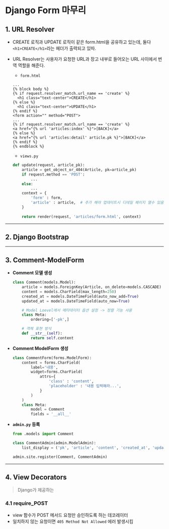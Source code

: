 # Django Form 마무리

## 1. URL Resolver

- CREATE 로직과 UPDATE 로직이 같은 form.html을 공유하고 있는데, 둘다 `<h1>CREATE</h1>`라는 헤더가 출력되고 있따.

- URL Resolver는 사용자가 요청한 URL과 장고 내부로 들어오는 URL 사이에서 번역 역할을 해준다.

  - `form.html`

  ```django
  ...
  {% block body %}
  {% if request.resolver_match.url_name == 'create' %}
    <h1 class="text-center">CREATE</h1>
  {% else %}
    <h1 class="text-center">UPDATE</h1>
  {% endif %}
  <form action="" method="POST">
  ...   
  {% if request.resolver_match.url_name == 'create' %}
  <a href="{% url 'articles:index' %}">[BACK]</a>
  {% else %}
  <a href="{% url 'articles:detail' article.pk %}">[BACK]</a>
  {% endif %}
  {% endblock %}
  ```

  - `views.py`

  ```python
  def update(request, article_pk):
      article = get_object_or_404(Article, pk=article_pk)
      if request.method == 'POST':
          ...
      else:
          ...
      context = {
          'form' : form,
          'article' : article,	# 추가 해야 업데이트시 디테일 페이지 열수 있음 
      }
      
      return render(request, 'articles/form.html', context)
  ```

-----

## 2. Django Bootstrap



-----

## 3. Comment-ModelForm

- **Comment 모델 생성**

  ```python
  class Comment(models.Model):
      article = models.ForeignKey(Article, on_delete=models.CASCADE)
      content = models.CharField(max_length=250)
      created_at = models.DateTimeField(auto_now_add=True)
      updated_at = models.DateTimeField(auto_now=True)
  
      # Model Loevel에서 메타데이터 옵션 설정 -> 정렬 기능 사용
      class Meta:
          ordering=['-pk',]
  
      # 객체 표현 방식
      def __str__(self):
          return self.content
  ```

- **Comment ModelForm 생성**

  ```python
  class CommentForm(forms.ModelForm):
      content = forms.CharField(
          label='내용',
          widget=forms.CharField(
              attrs={
                  'class' : 'content',
                  'placeholder' : '내용 입력해라...',
              }
          )
      )
      class Meta:
          model = Comment
          fields = '__all__'
  ```

- **`admin.py` 등록**

  ```python
  from .models import Comment
  
  class CommentAdmin(admin.ModelAdmin):
      list_display = ('pk', 'article', 'content', 'created_at', 'updated_at',)
  
  admin.site.register(Comment, CommentAdmin)
  ```

  



-----

## 4. View Decorators

> Django가 제공하는



### 4.1 require_POST

- view 함수가 POST 메서드 요청만 승인하도록 하는 데코레이터
- 일치하지 않는 요청이면 `405 Method Not Allowed` 에러 발생시킴

